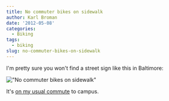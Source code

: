 ```yaml
---
title: No commuter bikes on sidewalk
author: Karl Broman
date: '2012-05-08'
categories:
  - Biking
tags:
  - biking
slug: no-commuter-bikes-on-sidewalk
---
```


I'm pretty sure you won't find a street sign like this in Baltimore:

!["No commuter bikes on sidewalk"](http://kbroman.files.wordpress.com/2012/05/bike_sign.jpg)

It's [on my usual commute](http://g.co/maps/rwjdy) to campus.

